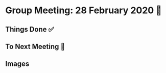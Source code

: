 # **Group Meeting: 28 February 2020** :calendar:

## **Things Done** :white_check_mark:

## **To Next Meeting** :bookmark:

## **Images**

 